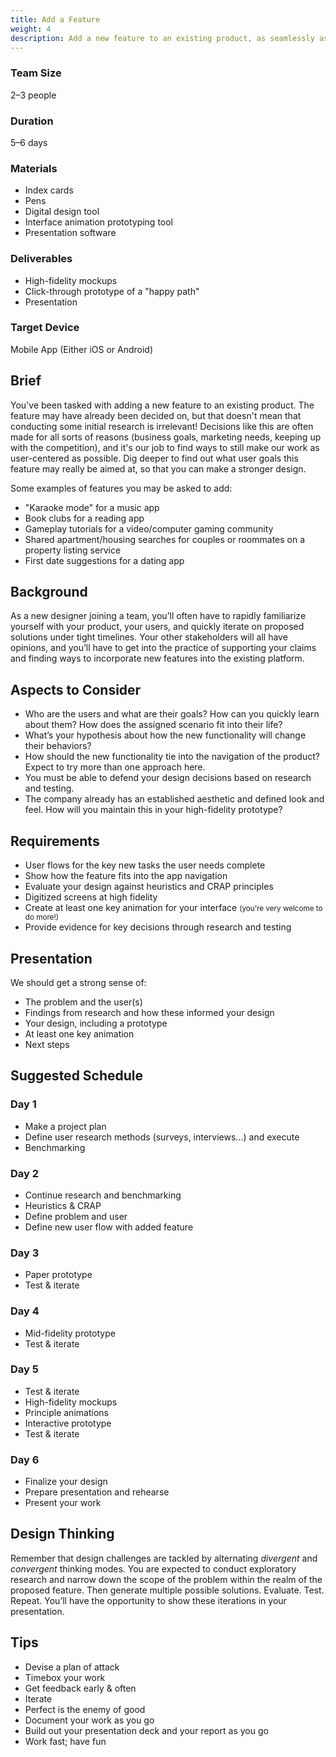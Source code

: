 ```yaml
---
title: Add a Feature
weight: 4
description: Add a new feature to an existing product, as seamlessly as possible.
---
```


<div class="row">
  <div>

  ### Team Size

  2–3 people

  ### Duration

  5–6 days

  </div>

  <div>

  ### Materials

  * Index cards
  * Pens
  * Digital design tool
  * Interface animation prototyping tool
  * Presentation software

  </div>

  <div>

  ### Deliverables

  * High-fidelity mockups
  * Click-through prototype of a "happy path"
  * Presentation

  </div>

  <div>

  ### Target Device

  Mobile App (Either iOS or Android)

  </div>
</div>

## Brief

You've been tasked with adding a new feature to an existing product. The feature may have already been decided on, but that doesn't mean that conducting some initial research is irrelevant! Decisions like this are often made for all sorts of reasons (business goals, marketing needs, keeping up with the competition), and it's our job to find ways to still make our work as user-centered as possible. Dig deeper to find out what user goals this feature may really be aimed at, so that you can make a stronger design.

Some examples of features you may be asked to add:

* "Karaoke mode" for a music app
* Book clubs for a reading app
* Gameplay tutorials for a video/computer gaming community
* Shared apartment/housing searches for couples or roommates on a property listing service
* First date suggestions for a dating app


## Background

As a new designer joining a team, you’ll often have to rapidly familiarize yourself with your product, your users, and quickly iterate on proposed solutions under tight timelines. Your other stakeholders will all have opinions, and you’ll have to get into the practice of supporting your claims and finding ways to incorporate new features into the existing platform.


## Aspects to Consider

* Who are the users and what are their goals? How can you quickly learn about them? How does the assigned scenario fit into their life?
* What’s your hypothesis about how the new functionality will change their behaviors?
* How should the new functionality tie into the navigation of the product? Expect to try more than one approach here.
* You must be able to defend your design decisions based on research and testing.
* The company already has an established aesthetic and defined look and feel. How will you maintain this in your high-fidelity prototype?


## Requirements

* User flows for the key new tasks the user needs complete
* Show how the feature fits into the app navigation
* Evaluate your design against heuristics and CRAP principles
* Digitized screens at high fidelity
* Create at least one key animation for your interface <small>(you're very welcome to do more!)</small>
* Provide evidence for key decisions through research and testing


## Presentation

We should get a strong sense of:

* The problem and the user(s)
* Findings from research and how these informed your design
* Your design, including a prototype
* At least one key animation
* Next steps

## Suggested Schedule


<div class="schedule row full-bleed">
  <div>

  ### Day 1

  * Make a project plan
  * Define user research methods (surveys, interviews...) and execute
  * Benchmarking
  </div>
  <div>

  ### Day 2

  * Continue research and benchmarking
  * Heuristics & CRAP
  * Define problem and user
  * Define new user flow with added feature
  </div>
  <div>

  ### Day 3

  * Paper prototype
  * Test & iterate
  </div>
  <div>

  ### Day 4

  * Mid-fidelity prototype
  * Test & iterate
  </div>
  <div>

  ### Day 5

  * Test & iterate
  * High-fidelity mockups
  * Principle animations
  * Interactive prototype
  * Test & iterate
  </div>
  <div>

  ### Day 6

  * Finalize your design
  * Prepare presentation and rehearse
  * Present your work
  </div>
</div>


## Design Thinking

Remember that design challenges are tackled by alternating *divergent* and *convergent* thinking modes. You are expected to conduct exploratory research and narrow down the scope of the problem within the realm of the proposed feature. Then generate multiple possible solutions. Evaluate. Test. Repeat. You’ll have the opportunity to show these iterations in your presentation.

## Tips

* Devise a plan of attack
* Timebox your work
* Get feedback early & often
* Iterate
* Perfect is the enemy of good
* Document your work as you go
* Build out your presentation deck and your report as you go
* Work fast; have fun
